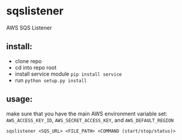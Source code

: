 # sqslistener
AWS SQS Listener

## install:

- clone repo
- cd into repo root
- install service module `pip install service`
- run `python setup.py install`

## usage:
make sure that you have the main AWS environment variable set: `AWS_ACCESS_KEY_ID`, `AWS_SECRET_ACCESS_KEY`, and `AWS_DEFAULT_REGION`

```
sqslistener <SQS_URL> <FILE_PATH> <COMMAND (start/stop/status)>
```
